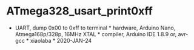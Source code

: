 # ATmega328_usart_print0xff
 * UART, dump 0x00 to 0xff to terminal  * hardware, Arduino Nano, Atmega168p/328p, 16MHz XTAL  * compiler, Arduino IDE 1.8.9 or, avr-gcc  * xiaolaba  * 2020-JAN-24
